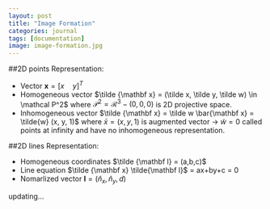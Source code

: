 ```yaml
---
layout: post
title: "Image Formation"
categories: journal
tags: [documentation]
image: image-formation.jpg
---
```

##2D points
Representation:
* Vector $\mathbf x=[x\quad y]^T$  
* Homogeneous vector  $\tilde {\mathbf x} = (\tilde x, \tilde y, \tilde w) \in \mathcal P^2$  where $\mathcal P^2 = \mathcal R^3 - (0,0,0)$ is 2D projective space.  
* Inhomogeneous vector $\tilde {\mathbf x} = \tilde w \bar{\mathbf x} = \tilde{w} (x, y, 1)$  where $\bar x = (x,y,1)$ is augmented vector -> $\tilde w = 0$ called points at infinity and have no inhomogeneous representation.  

##2D lines
Representation:
* Homogeneous coordinates $\tilde {\mathbf l} = (a,b,c)$
* Line equation $\tilde {\mathbf x} \tilde{\mathbf l}$ = ax+by+c = 0
* Nomarlized vector $\mathbf l = (\hat n_x,\hat n_y,d)$

updating...


<!--stackedit_data:
eyJoaXN0b3J5IjpbOTQ4NDkzNTgxLC02MjQxMjA5NjcsNDE0NT
YyNDQ5LDEwMzQ3NzIyOCwtMjEyOTMyODExMSwxNzA1MTg5LC0y
MDQzNjMxNTQ3LDEyMjcwNDQ4MDksMTUxNTcwOTQ0Nyw2OTczND
gwMDMsLTEzMjc3MzQ5OTksLTE2NjA5Mjc5MzcsLTE5ODEyNzgw
MTAsLTUxOTU1OTY2NiwyMDYxMjYyMzUwLC03NTc1OTUxMjAsLT
c0MjU2MTM2M119
-->
